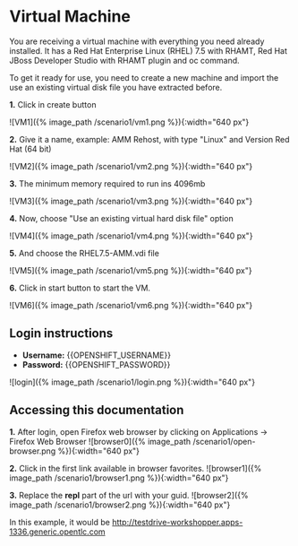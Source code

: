 # Virtual Machine

You are receiving a virtual machine with everything you need already installed. It has a Red Hat Enterprise Linux \(RHEL\) 7.5 with RHAMT, Red Hat JBoss Developer Studio with RHAMT plugin and oc command.

To get it ready for use, you need to create a new machine and import the use an existing virtual disk file you have extracted before.

**1.** Click in create button

![VM1]({% image_path /scenario1/vm1.png %}){:width="640 px"}



**2.** Give it a name, example: AMM Rehost, with type "Linux" and Version Red Hat (64 bit)

![VM2]({% image_path /scenario1/vm2.png %}){:width="640 px"}



**3.** The minimum memory required to run ins 4096mb

![VM3]({% image_path /scenario1/vm3.png %}){:width="640 px"}



**4.** Now, choose "Use an existing virtual hard disk file" option

![VM4]({% image_path /scenario1/vm4.png %}){:width="640 px"}



**5.** And choose the RHEL7.5-AMM.vdi file

![VM5]({% image_path /scenario1/vm5.png %}){:width="640 px"}



**6.** Click in start button to start the VM.

![VM6]({% image_path /scenario1/vm6.png %}){:width="640 px"}


## Login instructions

* **Username:** {{OPENSHIFT_USERNAME}}
* **Password:** {{OPENSHIFT_PASSWORD}}

![login]({% image_path /scenario1/login.png %}){:width="640 px"}

## Accessing this documentation

**1.** After login, open Firefox web browser by clicking on Applications → Firefox Web Browser
![browser0]({% image_path /scenario1/open-browser.png %}){:width="640 px"}

**2.** Click in the first link available in browser favorites.
![browser1]({% image_path /scenario1/browser1.png %}){:width="640 px"}

**3.** Replace the **repl** part of the url with your guid.
![browser2]({% image_path /scenario1/browser2.png %}){:width="640 px"}

In this example, it would be http://testdrive-workshopper.apps-1336.generic.opentlc.com

